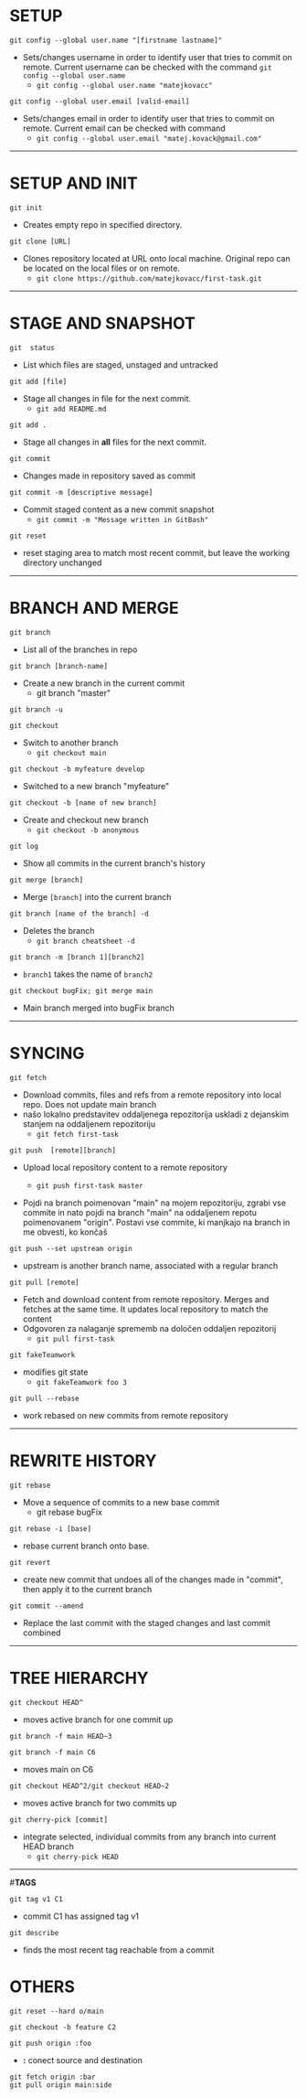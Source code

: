# **SETUP** 
```
git config --global user.name "[firstname lastname]"
```

 * Sets/changes username in order to identify user that tries to commit on remote. 
Current username can be checked with the command `git config --global user.name`
   - `git config --global user.name "matejkovacc"`


```
git config --global user.email [valid-email]
```
+ Sets/changes email in order to identify user that tries to commit on remote. Current email can be checked with command 
    - `git config --global user.email "matej.kovack@gmail.com"`
****
# **SETUP AND INIT**
```
git init
```
+ Creates empty repo in specified directory. 
  
```
git clone [URL]
```
+ Clones repository located at URL onto local machine. Original repo can be located on the local files or on remote. 
    - `git clone https://github.com/matejkovacc/first-task.git`



****
# **STAGE AND SNAPSHOT**

```
git  status
```
+ List which files are staged, unstaged and untracked

```
git add [file]
```
+ Stage all changes in file for the next commit. 
    - `git add README.md`

```
git add .
```
+ Stage all changes in **all** files for the next commit. 
  
```
git commit
```
+ Changes made in repository saved as commit
  
```
git commit -m [descriptive message]
```
+ Commit staged content as a new commit snapshot
    - `git commit -m "Message written in GitBash"`
  
```
git reset
```
+ reset staging area to match most recent commit, 
but leave the working directory unchanged



****
# **BRANCH AND MERGE**
```
git branch
```
+ List all of the branches in repo

```
git branch [branch-name]
```
+ Create a new branch in the current commit
    - git branch "master"

```
git branch -u
```
```
git checkout
```
+ Switch to another branch
    - `git checkout main`
  
```
git checkout -b myfeature develop
```
+ Switched to a new branch "myfeature"
  
```
git checkout -b [name of new branch]
```
+ Create and checkout new branch
    - `git checkout -b anonymous`

```
git log
```
+ Show all commits in the current branch's history
  
```
git merge [branch]
```
+ Merge `[branch]` into the current branch

```
git branch [name of the branch] -d
```
+ Deletes the branch
    - `git branch cheatsheet -d`

```
git branch -m [branch 1][branch2]
```
+ `branch1` takes the name of `branch2`

```
git checkout bugFix; git merge main
```
+ Main branch merged into bugFix branch



****
# **SYNCING**
```
git fetch
```
+ Download commits, files and refs from a remote repository into local repo. Does not update main branch
+  našo lokalno predstavitev oddaljenega repozitorija uskladi z dejanskim stanjem na oddaljenem repozitoriju
      +  `git fetch first-task`

```
git push  [remote][branch]
```
+ Upload local repository content to a remote repository
    - `git push first-task master`
  
+ Pojdi na branch poimenovan "main" na mojem repozitoriju, zgrabi vse commite in nato pojdi na branch "main" na oddaljenem repotu poimenovanem "origin". Postavi vse commite, ki manjkajo na branch in me obvesti, ko končaš

```
git push --set upstream origin
```
+ upstream is another branch name, associated with a regular branch

```
git pull [remote]
```
+ Fetch and download content from remote repository.  Merges and fetches at the same time. It updates local repository to match the content
+ Odgovoren za nalaganje sprememb na določen oddaljen repozitorij
    - `git pull first-task`

```
git fakeTeamwork
```
+ modifies git state
    - `git fakeTeamwork foo 3`

`git pull --rebase`
+ work rebased on new commits from remote repository

****
# **REWRITE HISTORY**
```
git rebase
```
+ Move a sequence of commits to a new base commit
    + git rebase bugFix
```
git rebase -i [base]
```
+ rebase current branch onto base. 
```
git revert
```
+ create new commit that undoes all of the changes made in "commit", then apply it to the current branch

```
git commit --amend
```
+ Replace the last commit with the staged changes and last commit combined

****

# **TREE HIERARCHY**
```
git checkout HEAD^
```
+ moves active branch for one commit up
```
git branch -f main HEAD~3
``` 
```
git branch -f main C6
```
+ moves main on C6
```
git checkout HEAD^2/git checkout HEAD~2
```
+ moves active branch for two commits up





```
git cherry-pick [commit]
```
+ integrate selected, individual commits from any branch into current HEAD branch
    - `git cherry-pick HEAD`


****
#**TAGS**
```
git tag v1 C1
```
+ commit C1 has assigned tag v1
```
git describe
```
+ finds the most recent tag reachable from a commit

# **OTHERS**

```
git reset --hard o/main
```
```
git checkout -b feature C2
```





``` 
git push origin :foo
```
+ **:** conect source and destination 

```
git fetch origin :bar
git pull origin main:side
```